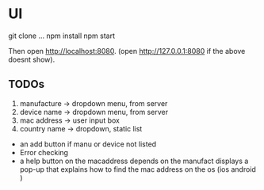# UI 

git clone ...
npm install
npm start


Then open [http://localhost:8080](http://localhost:8080).
(open http://127.0.0.1:8080 if the above doesnt show).

## TODOs

1. manufacture -> dropdown menu, from server
2. device name -> dropdown menu, from server
3. mac address -> user input box
4. country name -> dropdown, static list

- an add button if manu or device not listed 
- Error checking
- a help button on the macaddress depends on the manufact displays a pop-up that explains how to find the mac address on the os (ios android )

